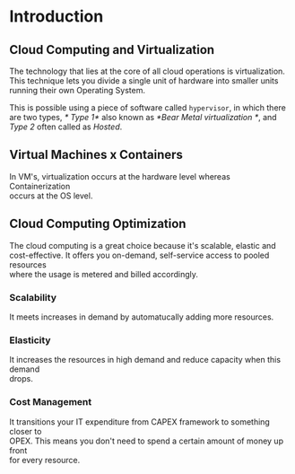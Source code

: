# Introduction

## Cloud Computing and Virtualization

The technology that lies at the core of all cloud operations is virtualization.\
This technique lets you divide a single unit of hardware into smaller units \
running their own Operating System.

This is possible using a piece of software called `hypervisor`, in which there\
are two types, _* Type 1*_ also known as _*Bear Metal virtualization *_, and \
_*Type 2*_ often called as _*Hosted*_.

## Virtual Machines x Containers

In VM's, virtualization occurs at the hardware level whereas Containerization \
occurs at the OS level.

## Cloud Computing Optimization

The cloud computing is a great choice because it's scalable, elastic and \
cost-effective. It offers you on-demand, self-service access to pooled resources\
where the usage is metered and billed accordingly.

### Scalability

It meets increases in demand by automatucally adding more resources.

### Elasticity

It increases the resources in high demand and reduce capacity when this demand \
drops.

### Cost Management

It transitions your IT expenditure from CAPEX framework to something closer to \
OPEX. This means you don't need to spend a certain amount of money up front \
for every resource.
